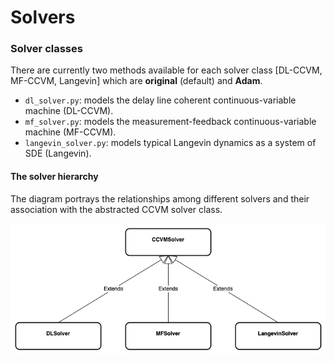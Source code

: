 # Solvers

### Solver classes
There are currently two methods available for each solver class [DL-CCVM, MF-CCVM, Langevin] which are **original** (default) and **Adam**.

- `dl_solver.py`: models the delay line coherent continuous-variable machine (DL-CCVM).
- `mf_solver.py`: models the measurement-feedback continuous-variable machine (MF-CCVM).
- `langevin_solver.py`: models typical Langevin dynamics as a system of SDE (Langevin).


#### The solver hierarchy 
The diagram portrays the relationships among different solvers and their
association with the abstracted CCVM solver class.

<p align="center">
    <img src="https://github.com/1QB-Information-Technologies/ccvm/blob/main/diagrams/solver_%20hierarchy.png?raw=true">
</p>
